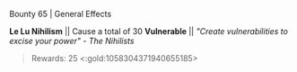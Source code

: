 Bounty 65 | General Effects

**Le Lu Nihilism** 
|| Cause a total of 30 __Vulnerable__ ||
*"Create vulnerabilities to excise your power" - The Nihilists* 
> Rewards: 25 <:gold:1058304371940655185>
